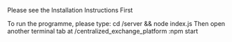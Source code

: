 Please see the Installation Instructions First

To run the programme, please type: cd /server && node index.js
Then open another terminal tab at /centralized_exchange_platform :npm start
